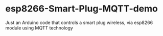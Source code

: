 # esp8266-Smart-Plug-MQTT-demo
Just an Arduino code that controls a smart plug wireless, via esp8266 module using MQTT technology
